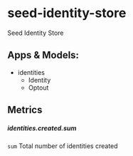 # seed-identity-store
Seed Identity Store

## Apps & Models:
  * identities
    * Identity
    * Optout

## Metrics
##### identities.created.sum
`sum` Total number of identities created
